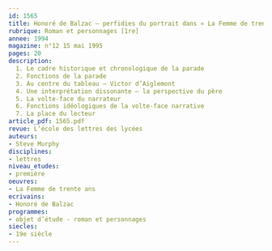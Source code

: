 ```yaml
---
id: 1565
title: Honoré de Balzac – perfidies du portrait dans « La Femme de trente ans » 
rubrique: Roman et personnages [1re]
annee: 1994
magazine: n°12 15 mai 1995
pages: 20
description: 
  1. Le cadre historique et chronologique de la parade
  2. Fonctions de la parade
  3. Au centre du tableau – Victor d’Aiglemont
  4. Une interprétation dissonante – la perspective du père
  5. La volte-face du narrateur
  6. Fonctions idéologiques de la volte-face narrative
  7. La place du lecteur
article_pdf: 1565.pdf
revue: L’école des lettres des lycées
auteurs:
- Steve Murphy
disciplines:
- lettres
niveau_etudes:
- première
oeuvres:
- La Femme de trente ans
ecrivains:
- Honoré de Balzac
programmes:
- objet d’étude - roman et personnages
siecles:
- 19e siècle
---
```

